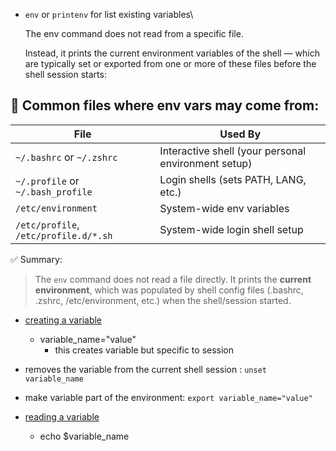 - `env` or `printenv` for list existing variables\

    The env command does not read from a specific file.

    Instead, it prints the current environment variables of the shell — which are typically set or exported from one or more of these files before the shell session starts:


## 📄 Common files where env vars may come from:
| File                                  | Used By                                             |
| ------------------------------------- | --------------------------------------------------- |
| `~/.bashrc` or `~/.zshrc`             | Interactive shell (your personal environment setup) |
| `~/.profile` or `~/.bash_profile`     | Login shells (sets PATH, LANG, etc.)                |
| `/etc/environment`                    | System-wide env variables                           |
| `/etc/profile`, `/etc/profile.d/*.sh` | System-wide login shell setup                       |

✅ Summary:
>  The `env` command does not read a file directly. It prints the **current environment**, which was populated by shell config files (.bashrc, .zshrc, /etc/environment, etc.) when the shell/session started.




- [creating a variable](https://youtu.be/qtcRpEHHuJI?si=XJw630NtOTH6t8fz&t=57)
    - variable_name="value"
        - this creates variable but specific to session

- removes the variable from the current shell session : `unset variable_name`
- make variable part of the environment: `export variable_name="value"`

- [reading a variable](https://youtu.be/qtcRpEHHuJI?si=Q_EQzZRYVTI840kP&t=137)
    - echo $variable_name